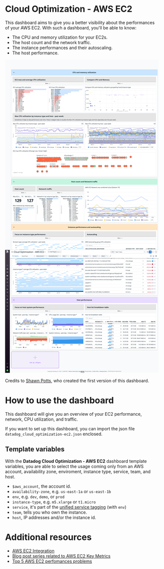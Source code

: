 # Cloud Optimization - AWS EC2

This dashboard aims to give you a better visibility about the performances of your AWS
EC2. With such a dashboard, you'll be able to know:
- The CPU and memory utilization for your EC2s.
- The host count and the network traffic.
- The instance performances and their autoscaling.
- The host performance.

![Datadog Cloud Optimization for AWS EC2](./img/datadog_cloud_optimization-ec2.png)

Credits to [Shawn Potts](https://github.com/spottsdd), who created the first version of this dashboard.

# How to use the dashboard

This dashboard will give you an overview of your EC2 performance, network, CPU
utilization, and traffic.

If you want to set up this dashboard, you can import the json file `datadog_cloud_optimization-ec2.json` enclosed.

## Template variables

With the __Datadog Cloud Optimization - AWS EC2__ dashboard template variables, you are able to select the usage coming only from an AWS account, availability zone, enviroment, instance type, service, team, and host.

- `$aws_account`, the account id.
- `availability-zone`, e.g. `us-east-1a` or `us-east-1b`
- `env`, e.g. `dev`, `demo`, or `prod`
- `instance-type`, e.g. `m5.xlarge` or `t1.micro`
- `service`, it's part of the [unified service tagging](https://docs.datadoghq.com/getting_started/tagging/unified_service_tagging/) (with `env`)
- `team`, tells you who own the instance.
- `host`, IP addresses and/or the instance id.

# Additional resources

- [AWS EC2 Integration](https://docs.datadoghq.com/integrations/amazon_ec2/)
- [Blog post series related to AWS EC2 Key Metrics](https://www.datadoghq.com/blog/ec2-monitoring/)
- [Top 5 AWS EC2 perfomances problems](https://www.datadoghq.com/pdf/Top-5-AWS-EC2-Performance-Problems.pdf)
